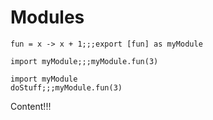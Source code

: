 # Modules

```id=testmodule---result=(x) -> { x + 1; };;;null
fun = x -> x + 1;;;export [fun] as myModule
```

```after=testmodule---result=null;;;4
import myModule;;;myModule.fun(3)
```

```static
import myModule
doStuff;;;myModule.fun(3)
```

Content!!!

